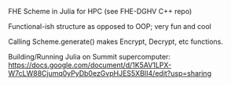 FHE Scheme in Julia for HPC (see FHE-DGHV C++ repo)

Functional-ish structure as opposed to OOP; very fun and cool

Calling Scheme.generate() makes Encrypt, Decrypt, etc functions.

Building/Running Julia on Summit supercomputer: https://docs.google.com/document/d/1K5AV1LPX-W7cLW88Cjumq0yPyDb0ezGvpHJES5XBII4/edit?usp=sharing

